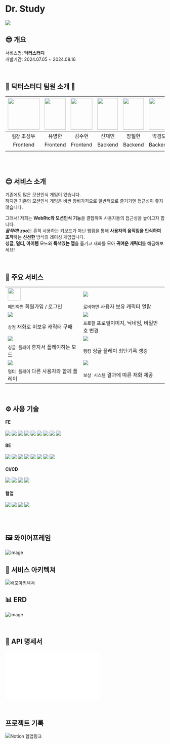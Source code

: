 # Dr. Study
<img src="./Docs/README_assets/movezoo.png"> 

<br>

## 😎 개요

  서비스명: **닥터스터디**  
  개발기간: 2024.07.05 ~ 2024.08.16
  

<br>

## 🌱 닥터스터디 팀원 소개 🌱
|<img src="https://github.com/ABizCho.png" height="100">|<img src="https://github.com/youngentry.png"  width="100%" height="100">|<img src="https://github.com/garam-yang.png" width="100%" height="100">|<img src="https://github.com/hamsteak1488" width="100%" height="100">|<img src="https://github.com/jangcheolhyeon" width="100%" height="100">|<img  src="https://avatars.githubusercontent.com/u/114475881?v=4" width="100%" height="100">|
|:--:|:--:|:--:|:--:|:--:|:--:|
|`팀장` 조성우|유영한|김주현|신재민|장철현|박경모|
|Frontend|Frontend|Frontend|Backend|Backend|Backend|
|||||||

<br/>
<br/>


## 😊 서비스 소개
기존에도 많은 모션인식 게임이 있습니다.<br>
하지만 기존의 모션인식 게임은 비싼 장비가격으로 일반적으로 즐기기엔 접근성이 좋지 않습니다.<br>

그래서! 저희는 **WebRtc와 모션인식 기능**을 결합하여 사용자들의 접근성을 높이고자 합니다.<br>
***움직여! zoo***는 흔히 사용하는 키보드가 아닌 웹캠을 통해 **사용자의 움직임을 인식하여 조작**하는 **신선한** 방식의 레이싱 게임입니다.<br>
**싱글, 멀티, 아이템** 모드와 **특색있는 맵**을 즐기고 재화를 모아 **귀여운 캐릭터**를 해금해보세요!


<br/>

## 🎇 주요 서비스

|||
|---|---|
|<img width="40vw" src="./Docs/readme_gif/main-login.gif">|<img src="./Docs/readme_gif/main-racer-list.gif">|
|`메인화면` 회원가입 / 로그인 |`로비화면` 사용자 보유 캐릭터 열람|
|<img src="./Docs/readme_gif/main-racer-buy.gif">|<img src="./Docs/readme_gif/main-profile.gif">|
|`상점` 재화로 미보유 캐릭터 구매|`프로필` 프로필이미지, 닉네임, 비밀번호 변경|
|<img src="./Docs/readme_gif/single-play.gif">|<img src="./Docs/readme_gif/main-rank.gif">|
|`싱글 플레이` 혼자서 플레이하는 모드|`랭킹` 싱글 플레이 최단기록 랭킹|
|<img src="./Docs/readme_gif/multi-play.gif">|<img src="./Docs/readme_gif/single-single-play3.gif">|
|`멀티 플레이` 다른 사용자와 함께 플레이|`보상 시스템` 결과에 따른 재화 제공|

<br/>


## ⚙ 사용 기술

#### **FE**

<img src="https://img.shields.io/badge/React-61DAFB?style=for-the-badge&logo=React&logoColor=black"> <img src="https://img.shields.io/badge/WebRTC-333333?style=for-the-badge&logo=webrtc&logoColor=white"> <img src="https://img.shields.io/badge/TensorFlow.js-FF6F00?style=for-the-badge&logo=tensorflow&logoColor=white">
<img src="https://img.shields.io/badge/java script-F7DF1E?style=for-the-badge&logo=javascript&logoColor=black">
<img src="https://img.shields.io/badge/tailwind css-06B6D4?style=for-the-badge&logo=tailwindcss&logoColor=white">
<img src="https://img.shields.io/badge/recoil-3578E5?style=for-the-badge&logo=recoil&logoColor=white">
<img src="https://img.shields.io/badge/css3-1572B6?style=for-the-badge&logo=css3&logoColor=white">
<img src="https://img.shields.io/badge/axios-5A29E4?style=for-the-badge&logo=axios&logoColor=white">
<img src="https://img.shields.io/badge/vs code-007ACC?style=for-the-badge&logo=visualstudiocode&logoColor=white">

#### **BE**

<img src="https://img.shields.io/badge/Spring boot-6DB33F?style=for-the-badge&logo=springboot&logoColor=white"> <img src="https://img.shields.io/badge/spring security-6DB33F?style=for-the-badge&logo=springsecurity&logoColor=white">
<img src="https://img.shields.io/badge/jpa-6DB33F?style=for-the-badge&logo=jpa&logoColor=white">
<img src="https://img.shields.io/badge/MySQL-4479A1?style=for-the-badge&logo=mysql&logoColor=white">
<img src="https://img.shields.io/badge/Redis-DC382D?style=for-the-badge&logo=redis&logoColor=white">
<img src="https://img.shields.io/badge/Amazon EC2-FF9900?style=for-the-badge&logo=amazonec2&logoColor=white">
<img src="https://img.shields.io/badge/gradle-02303A?style=for-the-badge&logo=gradle&logoColor=white">
<img src="https://img.shields.io/badge/Intellij Idea-000000?style=for-the-badge&logo=intellijidea&logoColor=white">

#### **CI/CD**

<img src="https://img.shields.io/badge/Docker-2496ED?style=for-the-badge&logo=docker&logoColor=white"> <img src="https://img.shields.io/badge/Jenkins-D24939?style=for-the-badge&logo=jenkins&logoColor=white"/> 
<img src="https://img.shields.io/badge/Nginx-009639?style=for-the-badge&logo=nginx&logoColor=white"/>
<img src="https://img.shields.io/badge/openssl-721412?style=for-the-badge&logo=openssl&logoColor=white"> 


#### **협업**

<img src="https://img.shields.io/badge/GitLab-FC6D26?style=for-the-badge&logo=gitlab&logoColor=white"> <img src="https://img.shields.io/badge/Jira-0052CC?style=for-the-badge&logo=jirasoftware&logoColor=white">
<img src="https://img.shields.io/badge/Notion-000000?style=for-the-badge&logo=notion&logoColor=white">
<img src="https://img.shields.io/badge/mattermost-0058CC?style=for-the-badge&logo=mattermost&logoColor=white">


<br/>
<br/>

## 🖼️ 와이어프레임
![image](https://github.com/user-attachments/assets/46e87648-d842-44b7-ae39-950dd43478d6)


## 🧱 서비스 아키텍쳐

![배포아키텍쳐](./Docs/README_assets/아키텍처.png)
<br/>


## 📊 ERD
![image](https://github.com/user-attachments/assets/0992353d-1518-49e3-8804-f5568a8ca019)


<br/>

## 💬 API 명세서

![API명세서](./Docs/API명세서.pdf)

<br/>

## 프로젝트 기록
![Notion 협업링크](https://weeeeejae.notion.site/E204-Move-Zoo-9057af01d3f54955a998ceb8c429ce0a?pvs=4)


<!-- ## 🖼️ 와이어프레임 -->
<!-- ![와이어프레임](README_assets/20_와이어프레임.png) -->
